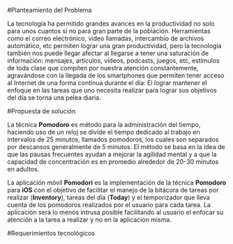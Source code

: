 #Planteamiento del Problema

La tecnología ha permitido grandes avances en la productividad no solo para unos cuantos si no para gran parte de la población. Herramientas como el correo electrónico, video llamadas, intercambio de archivos automático, etc permiten lograr una gran productividad, pero la tecnología también nos puede llegar afectar al llegarse a tener una saturación de información: mensajes, artículos, vídeos, podcasts, juegos, etc, estímulos de toda clase que compiten por nuestra atención constantemente, agravándose con la llegada de los smartphones que permiten tener acceso al Internet de una forma continua durante el día.
El lograr mantener el enfoque en las tareas que uno necesita realizar para lograr sus objetivos del día se torna una pelea diaria.


#Propuesta de solución

La técnica **Pomodoro** es método para la administración del tiempo, haciendo uso de un reloj se divide el tiempo dedicado al trabajo en intervalos de 25 minutos, llamados pomodoros, los cuales son separados por descansos generalmente de 5 minutos. El método se basa en la idea de que las pausas frecuentes ayudan a mejorar la agilidad mental y a que la capacidad de concentración es en promedio alrededor de 20-30 minutos en adultos.

La aplicación móvil **Pomodori** es la implementación de la técnica **Pomodoro** para **iOS** con el objetivo de facilitar el manejo de la bitácora de tareas por realizar (**Inventory**), tareas del día (**Today**) y el temporizador que lleva cuenta de los pomodoros realizados por el usuario para cada tarea. La aplicación será lo menos intrusa posible facilitando al usuario el enfocar su atención a la tarea a realizar y no en la aplicación misma.


#Requerimientos tecnológicos

